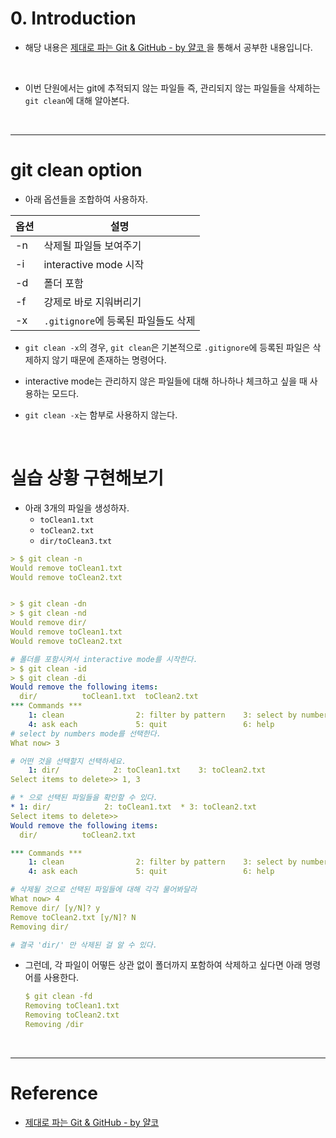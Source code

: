 # 0. Introduction

- 해당 내용은 [제대로 파는 Git & GitHub - by 얄코 ](https://www.inflearn.com/course/%EC%A0%9C%EB%8C%80%EB%A1%9C-%ED%8C%8C%EB%8A%94-%EA%B9%83/dashboard)을 통해서 공부한 내용입니다.

<br>

- 이번 단원에서는 git에 추적되지 않는 파일들 즉, 관리되지 않는 파일들을 삭제하는 `git clean`에 대해 알아본다.

<br>

---

# git clean option

- 아래 옵션들을 조합하여 사용하자.

| 옵션 | 설명                                |
| ---- | ----------------------------------- |
| -n   | 삭제될 파일들 보여주기              |
| -i   | interactive mode 시작               |
| -d   | 폴더 포함                           |
| -f   | 강제로 바로 지워버리기              |
| -x   | `.gitignore`에 등록된 파일들도 삭제 |

- `git clean -x`의 경우, `git clean`은 기본적으로 `.gitignore`에 등록된 파일은 삭제하지 않기 때문에 존재하는 명령어다.

- interactive mode는 관리하지 않은 파일들에 대해 하나하나 체크하고 싶을 때 사용하는 모드다.
- `git clean -x`는 함부로 사용하지 않는다.

<br>

# 실습 상황 구현해보기

- 아래 3개의 파일을 생성하자.
  - `toClean1.txt`
  - `toClean2.txt`
  - `dir/toClean3.txt`

```yml
> $ git clean -n
Would remove toClean1.txt
Would remove toClean2.txt


> $ git clean -dn
> $ git clean -nd
Would remove dir/
Would remove toClean1.txt
Would remove toClean2.txt

# 폴더를 포함시켜서 interactive mode를 시작한다.
> $ git clean -id
> $ git clean -di
Would remove the following items:
  dir/          toClean1.txt  toClean2.txt
*** Commands ***
    1: clean                2: filter by pattern    3: select by numbers
    4: ask each             5: quit                 6: help
# select by numbers mode를 선택한다.
What now> 3

# 어떤 것을 선택할지 선택하세요.
    1: dir/            2: toClean1.txt    3: toClean2.txt
Select items to delete>> 1, 3

# * 으로 선택된 파일들을 확인할 수 있다.
* 1: dir/            2: toClean1.txt  * 3: toClean2.txt
Select items to delete>>
Would remove the following items:
  dir/          toClean2.txt

*** Commands ***
    1: clean                2: filter by pattern    3: select by numbers
    4: ask each             5: quit                 6: help

# 삭제될 것으로 선택된 파일들에 대해 각각 물어봐달라
What now> 4
Remove dir/ [y/N]? y
Remove toClean2.txt [y/N]? N
Removing dir/

# 결국 'dir/' 만 삭제된 걸 알 수 있다.
```

- 그런데, 각 파일이 어떻든 상관 없이 폴더까지 포함하여 삭제하고 싶다면 아래 명령어를 사용한다.

  ```yml
  $ git clean -fd
  Removing toClean1.txt
  Removing toClean2.txt
  Removing /dir
  ```

<br>

---

# Reference

- [제대로 파는 Git & GitHub - by 얄코](https://www.inflearn.com/course/%EC%A0%9C%EB%8C%80%EB%A1%9C-%ED%8C%8C%EB%8A%94-%EA%B9%83/dashboard)

